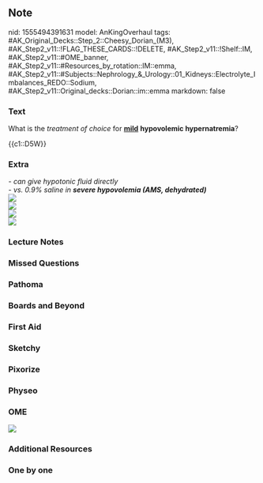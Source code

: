 ## Note
nid: 1555494391631
model: AnKingOverhaul
tags: #AK_Original_Decks::Step_2::Cheesy_Dorian_(M3), #AK_Step2_v11::!FLAG_THESE_CARDS::!DELETE, #AK_Step2_v11::!Shelf::IM, #AK_Step2_v11::#OME_banner, #AK_Step2_v11::#Resources_by_rotation::IM::emma, #AK_Step2_v11::#Subjects::Nephrology_&_Urology::01_Kidneys::Electrolyte_Imbalances_REDO::Sodium, #AK_Step2_v11::Original_decks::Dorian::im::emma
markdown: false

### Text
What is the <i>treatment of choice</i> for <u><b>mild</b></u>
<b>hypovolemic hypernatremia</b>?
<div>
  {{c1::D5W}}
</div>

### Extra
<div>
  <div>
    <div>
      <div>
        <div>
          <i>- can give hypotonic fluid directly</i>
        </div>
        <div>
          <i>- vs. 0.9% saline in <b>severe hypovolemia (AMS,
          dehydrated)</b></i>
        </div>
        <div>
          <b><img src="paste-2863643674804225.jpg"></b>
        </div>
        <div>
          <b><img src="hypernatremia%20help.png"></b>
        </div>
        <div>
          <b><img src="paste-2857209813794817.jpg"></b>
        </div>
      </div>
    </div>
  </div>
</div>
<div>
  <div>
    <span style="font-weight: bold"><img src=
    "paste-2808517769560065.jpg"></span>
  </div>
</div>

### Lecture Notes


### Missed Questions


### Pathoma


### Boards and Beyond


### First Aid


### Sketchy


### Pixorize


### Physeo


### OME
<div class="ome-widget">
  <a href="https://onlinemeded.org?ref=anki"><img src=
  "_OME_AnkiFlashcards_General_7.png"></a>
</div>

### Additional Resources


### One by one

